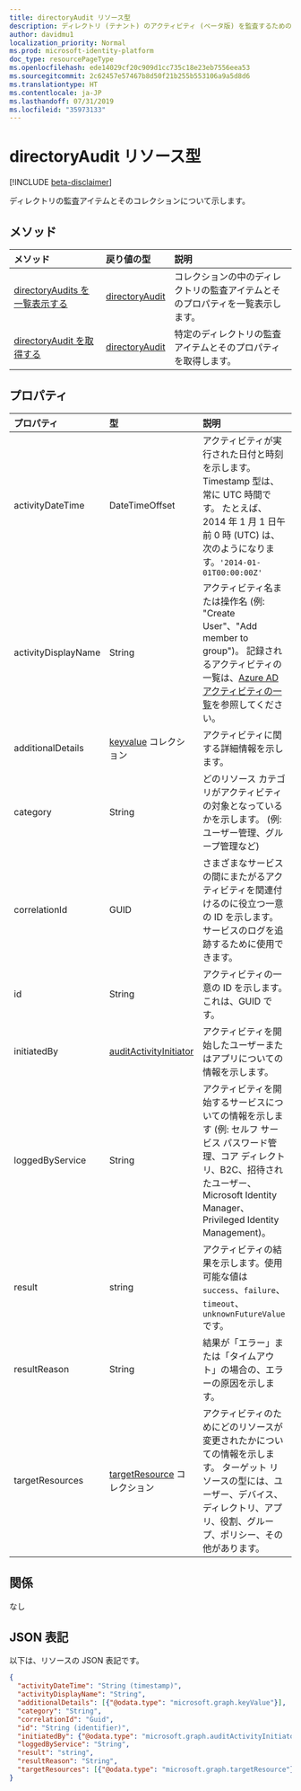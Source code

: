 ```yaml
---
title: directoryAudit リソース型
description: ディレクトリ (テナント) のアクティビティ (ベータ版) を監査するための、Microsoft Graph API (REST) の directoryAudit リソース (エンティティ) について説明します。
author: davidmu1
localization_priority: Normal
ms.prod: microsoft-identity-platform
doc_type: resourcePageType
ms.openlocfilehash: ede14029cf20c909d1cc735c18e23eb7556eea53
ms.sourcegitcommit: 2c62457e57467b8d50f21b255b553106a9a5d8d6
ms.translationtype: HT
ms.contentlocale: ja-JP
ms.lasthandoff: 07/31/2019
ms.locfileid: "35973133"
---
```

# <a name="directoryaudit-resource-type"></a>directoryAudit リソース型

[!INCLUDE [beta-disclaimer](../../includes/beta-disclaimer.md)]

ディレクトリの監査アイテムとそのコレクションについて示します。

## <a name="methods"></a>メソッド

| メソッド           | 戻り値の型    |説明|
|:---------------|:--------|:----------|
|[directoryAudits を一覧表示する](../api/directoryaudit-list.md) | [directoryAudit](directoryaudit.md) |コレクションの中のディレクトリの監査アイテムとそのプロパティを一覧表示します。|
|[directoryAudit を取得する](../api/directoryaudit-get.md) | [directoryAudit](directoryaudit.md) |特定のディレクトリの監査アイテムとそのプロパティを取得します。|


## <a name="properties"></a>プロパティ
| プロパティ     | 型   |説明|
|:---------------|:--------|:----------|
|activityDateTime|DateTimeOffset|アクティビティが実行された日付と時刻を示します。 Timestamp 型は、常に UTC 時間です。 たとえば、2014 年 1 月 1 日午前 0 時 (UTC) は、次のようになります。`'2014-01-01T00:00:00Z'`|
|activityDisplayName|String|アクティビティ名または操作名 (例: "Create User"、"Add member to group")。 記録されるアクティビティの一覧は、[Azure AD アクティビティの一覧](https://docs.microsoft.com/ja-JP/azure/active-directory/active-directory-reporting-activity-audit-logs#azure-ad-audit-activity-list)を参照してください。|
|additionalDetails|[keyvalue](keyvalue.md) コレクション|アクティビティに関する詳細情報を示します。|
|category|String|どのリソース カテゴリがアクティビティの対象となっているかを示します。 (例: ユーザー管理、グループ管理など)|
|correlationId|GUID|さまざまなサービスの間にまたがるアクティビティを関連付けるのに役立つ一意の ID を示します。 サービスのログを追跡するために使用できます。|
|id|String| アクティビティの一意の ID を示します。 これは、GUID です。|
|initiatedBy|[auditActivityInitiator](auditactivityinitiator.md)|アクティビティを開始したユーザーまたはアプリについての情報を示します。|
|loggedByService|String|アクティビティを開始するサービスについての情報を示します (例: セルフ サービス パスワード管理、コア ディレクトリ、B2C、招待されたユーザー、Microsoft Identity Manager、Privileged Identity Management)。|
|result|string| アクティビティの結果を示します。使用可能な値は `success`、`failure`、`timeout`、`unknownFutureValue` です。||
|resultReason|String|結果が「エラー」または「タイムアウト」の場合の、エラーの原因を示します。|
|targetResources|[targetResource](targetresource.md) コレクション|アクティビティのためにどのリソースが変更されたかについての情報を示します。 ターゲット リソースの型には、ユーザー、デバイス、ディレクトリ、アプリ、役割、グループ、ポリシー、その他があります。

## <a name="relationships"></a>関係
なし


## <a name="json-representation"></a>JSON 表記

以下は、リソースの JSON 表記です。

<!-- {
  "blockType": "resource",
  "optionalProperties": [

  ],
  "@odata.type": "microsoft.graph.directoryAudit"
}-->

```json
{
  "activityDateTime": "String (timestamp)",
  "activityDisplayName": "String",
  "additionalDetails": [{"@odata.type": "microsoft.graph.keyValue"}],
  "category": "String",
  "correlationId": "Guid",
  "id": "String (identifier)",
  "initiatedBy": {"@odata.type": "microsoft.graph.auditActivityInitiator"},
  "loggedByService": "String",
  "result": "string",
  "resultReason": "String",
  "targetResources": [{"@odata.type": "microsoft.graph.targetResource"}]
}

```

<!-- uuid: 8fcb5dbc-d5aa-4681-8e31-b001d5168d79
2015-10-25 14:57:30 UTC -->
<!-- {
  "type": "#page.annotation",
  "description": "directoryAudit resource",
  "keywords": "",
  "section": "documentation",
  "tocPath": ""
}-->
